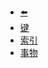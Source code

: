 - [⬅️](/database/)
- [键](database/mysql/key)
- [索引](database/mysql/index)
- [事物](database/mysql/transaction)
